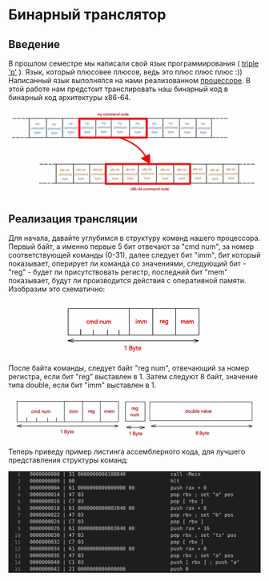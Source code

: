 
# Бинарный транслятор

## Введение

В прошлом семестре мы написали свой язык программирования ( [triple 'p'](https://github.com/4EFI/Language) ). Язык, который плюсовее плюсов, ведь это плюс плюс плюс :)) Написанный язык выполнялся на нами реализованном [процессоре](https://github.com/4EFI/CPU). В этой работе нам предстоит транслировать наш бинарный код в бинарный код архитектуры x86-64.

<p style="text-align: center"><img src=res/bin.png width="650px"/></p>

## Реализация трансляции

Для начала, давайте углубимся в структуру команд нашего процессора. Первый байт, а именно первые 5 бит отвечают за "cmd num", за номер соответствующей команды (0-31), далее следует бит "imm", бит который показывает, оперирует ли команда со значениями, следующий бит - "reg" - будет ли присутствовать регистр, последний бит "mem" показывает, будут ли производится действия с оперативной памяти. Изобразим это схематично: 

<p style="text-align: center"><img src=res/cmd.png width="300px"/></p>

После байта команды, следует байт "reg num", отвечающий за номер регистра, если бит "reg" выставлен в 1. Затем следуют 8 байт, значение типа double, если бит "imm" выставлен в 1.

<p style="text-align: center"><img src=res/full_cmd.png width="600px"/></p>

Теперь приведу пример листинга ассемблерного кода, для лучшего представления структуры команд:

<p style="text-align: center"><img src=res/example_asm.png width="600px"/></p>